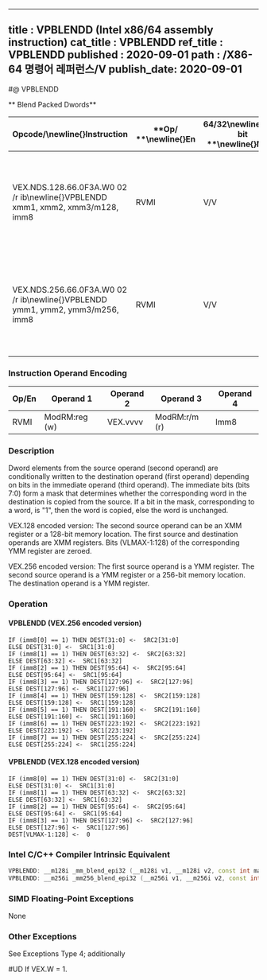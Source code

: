 ----------------------------
title : VPBLENDD (Intel x86/64 assembly instruction)
cat_title : VPBLENDD
ref_title : VPBLENDD
published : 2020-09-01
path : /X86-64 명령어 레퍼런스/V
publish_date: 2020-09-01
----------------------------
#@ VPBLENDD

** Blend Packed Dwords**

|**Opcode/**\newline{}**Instruction**|**Op/ **\newline{}**En**|**64/32**\newline{}**-bit **\newline{}**Mode**|**CPUID **\newline{}**Feature **\newline{}**Flag**|**Description**|
|------------------------------------|------------------------|----------------------------------------------|--------------------------------------------------|---------------|
|VEX.NDS.128.66.0F3A.W0 02 /r ib\newline{}VPBLENDD xmm1, xmm2, xmm3/m128, imm8|RVMI|V/V|AVX2|Select dwords from xmm2 and xmm3/m128 from mask specified in imm8 and store the values into xmm1.|
|VEX.NDS.256.66.0F3A.W0 02 /r ib\newline{}VPBLENDD ymm1, ymm2, ymm3/m256, imm8|RVMI|V/V|AVX2|Select dwords from ymm2 and ymm3/m256 from mask specified in imm8 and store the values into ymm1.|
### Instruction Operand Encoding


|Op/En|Operand 1|Operand 2|Operand 3|Operand 4|
|-----|---------|---------|---------|---------|
|RVMI|ModRM:reg (w)|VEX.vvvv|ModRM:r/m (r)|Imm8|
### Description


Dword elements from the source operand (second operand) are conditionally written to the destination operand (first operand) depending on bits in the immediate operand (third operand). The immediate bits (bits 7:0) form a mask that determines whether the corresponding word in the destination is copied from the source. If a bit in the mask, corresponding to a word, is "1", then the word is copied, else the word is unchanged.

VEX.128 encoded version: The second source operand can be an XMM register or a 128-bit memory location. The first source and destination operands are XMM registers. Bits (VLMAX-1:128) of the corresponding YMM register are zeroed.

VEX.256 encoded version: The first source operand is a YMM register. The second source operand is a YMM register or a 256-bit memory location. The destination operand is a YMM register. 


### Operation
#### VPBLENDD (VEX.256 encoded version)
```info-verb
IF (imm8[0] == 1) THEN DEST[31:0] <-  SRC2[31:0]
ELSE DEST[31:0] <-  SRC1[31:0]
IF (imm8[1] == 1) THEN DEST[63:32] <-  SRC2[63:32]
ELSE DEST[63:32] <-  SRC1[63:32]
IF (imm8[2] == 1) THEN DEST[95:64] <-  SRC2[95:64]
ELSE DEST[95:64] <-  SRC1[95:64]
IF (imm8[3] == 1) THEN DEST[127:96] <-  SRC2[127:96]
ELSE DEST[127:96] <-  SRC1[127:96]
IF (imm8[4] == 1) THEN DEST[159:128] <-  SRC2[159:128]
ELSE DEST[159:128] <-  SRC1[159:128]
IF (imm8[5] == 1) THEN DEST[191:160] <-  SRC2[191:160]
ELSE DEST[191:160] <-  SRC1[191:160]
IF (imm8[6] == 1) THEN DEST[223:192] <-  SRC2[223:192]
ELSE DEST[223:192] <-  SRC1[223:192]
IF (imm8[7] == 1) THEN DEST[255:224] <-  SRC2[255:224]
ELSE DEST[255:224] <-  SRC1[255:224]
```
#### VPBLENDD (VEX.128 encoded version)
```info-verb
IF (imm8[0] == 1) THEN DEST[31:0] <-  SRC2[31:0]
ELSE DEST[31:0] <-  SRC1[31:0]
IF (imm8[1] == 1) THEN DEST[63:32] <-  SRC2[63:32]
ELSE DEST[63:32] <-  SRC1[63:32]
IF (imm8[2] == 1) THEN DEST[95:64] <-  SRC2[95:64]
ELSE DEST[95:64] <-  SRC1[95:64]
IF (imm8[3] == 1) THEN DEST[127:96] <-  SRC2[127:96]
ELSE DEST[127:96] <-  SRC1[127:96]
DEST[VLMAX-1:128] <-  0
```

### Intel C/C++ Compiler Intrinsic Equivalent

```cpp
VPBLENDD: __m128i _mm_blend_epi32 (__m128i v1, __m128i v2, const int mask)
VPBLENDD: __m256i _mm256_blend_epi32 (__m256i v1, __m256i v2, const int mask)
```
### SIMD Floating-Point Exceptions


None

### Other Exceptions


See Exceptions Type 4; additionally

#UD If VEX.W = 1.

